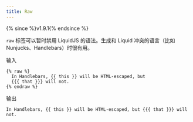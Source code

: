 ```yaml
---
title: Raw
---
```


{% since %}v1.9.1{% endsince %}

`raw` 标签可以暂时禁用 LiquidJS 的语法。生成和 Liquid 冲突的语言（比如 Nunjucks、Handlebars）时很有用。

输入
```liquid
{% raw %}
  In Handlebars, {{ this }} will be HTML-escaped, but
  {{{ that }}} will not.
{% endraw %}
```

输出
```text
In Handlebars, {{ this }} will be HTML-escaped, but {{{ that }}} will not.
```
